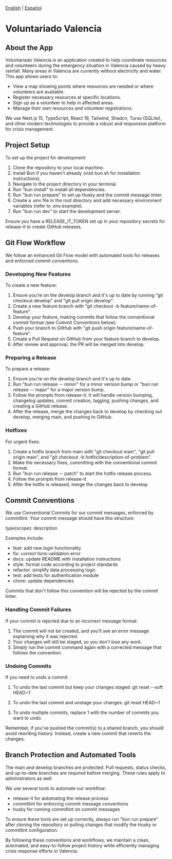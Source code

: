 [English](README.md) | [Español](README.es.md)

# Voluntariado Valencia

## About the App

Voluntariado Valencia is an application created to help coordinate resources and volunteers during the emergency situation in Valencia caused by heavy rainfall. Many areas in Valencia are currently without electricity and water. This app allows users to:

- View a map showing points where resources are needed or where volunteers are available.
- Register necessary resources at specific locations.
- Sign up as a volunteer to help in affected areas.
- Manage their own resources and volunteer registrations.

We use Next.js 15, TypeScript, React 19, Tailwind, Shadcn, Turso (SQLite), and other modern technologies to provide a robust and responsive platform for crisis management.

## Project Setup

To set up the project for development:

1. Clone the repository to your local machine.
2. Install Bun if you haven't already (visit bun.sh for installation instructions).
3. Navigate to the project directory in your terminal.
4. Run "bun install" to install all dependencies.
5. Run "bun run prepare" to set up Husky and the commit message linter.
6. Create a .env file in the root directory and add necessary environment variables (refer to .env.example).
7. Run "bun run dev" to start the development server.

Ensure you have a RELEASE_IT_TOKEN set up in your repository secrets for release-it to create GitHub releases.

## Git Flow Workflow

We follow an enhanced Git Flow model with automated tools for releases and enforced commit conventions.

### Developing New Features

To create a new feature:

1. Ensure you're on the develop branch and it's up to date by running "git checkout develop" and "git pull origin develop".
2. Create a new feature branch with "git checkout -b feature/name-of-feature".
3. Develop your feature, making commits that follow the conventional commit format (see Commit Conventions below).
4. Push your branch to GitHub with "git push origin feature/name-of-feature".
5. Create a Pull Request on GitHub from your feature branch to develop.
6. After review and approval, the PR will be merged into develop.

### Preparing a Release

To prepare a release:

1. Ensure you're on the develop branch and it's up to date.
2. Run "bun run release -- minor" for a minor version bump or "bun run release -- major" for a major version bump.
3. Follow the prompts from release-it. It will handle version bumping, changelog updates, commit creation, tagging, pushing changes, and creating a GitHub release.
4. After the release, merge the changes back to develop by checking out develop, merging main, and pushing to GitHub.

### Hotfixes

For urgent fixes:

1. Create a hotfix branch from main with "git checkout main", "git pull origin main", and "git checkout -b hotfix/description-of-problem".
2. Make the necessary fixes, committing with the conventional commit format.
3. Run "bun run release -- patch" to start the hotfix release process.
4. Follow the prompts from release-it.
5. After the hotfix is released, merge the changes back to develop.

## Commit Conventions

We use Conventional Commits for our commit messages, enforced by commitlint. Your commit message should have this structure:

type(scope): description

Examples include:
- feat: add new login functionality
- fix: correct form validation error
- docs: update README with installation instructions
- style: format code according to project standards
- refactor: simplify data processing logic
- test: add tests for authentication module
- chore: update dependencies

Commits that don't follow this convention will be rejected by the commit linter.

### Handling Commit Failures

If your commit is rejected due to an incorrect message format:

1. The commit will not be created, and you'll see an error message explaining why it was rejected.
2. Your changes will still be staged, so you don't lose any work.
3. Simply run the commit command again with a corrected message that follows the convention.

### Undoing Commits

If you need to undo a commit:

1. To undo the last commit but keep your changes staged: 
   git reset --soft HEAD~1

2. To undo the last commit and unstage your changes:
   git reset HEAD~1

3. To undo multiple commits, replace 1 with the number of commits you want to undo.

Remember, if you've pushed the commit(s) to a shared branch, you should avoid rewriting history. Instead, create a new commit that reverts the changes.

## Branch Protection and Automated Tools

The main and develop branches are protected. Pull requests, status checks, and up-to-date branches are required before merging. These rules apply to administrators as well.

We use several tools to automate our workflow:
- release-it for automating the release process
- commitlint for enforcing commit message conventions
- husky for running commitlint on commit messages

To ensure these tools are set up correctly, always run "bun run prepare" after cloning the repository or pulling changes that modify the Husky or commitlint configuration.

By following these conventions and workflows, we maintain a clean, automated, and easy-to-follow project history while efficiently managing crisis response efforts in Valencia.